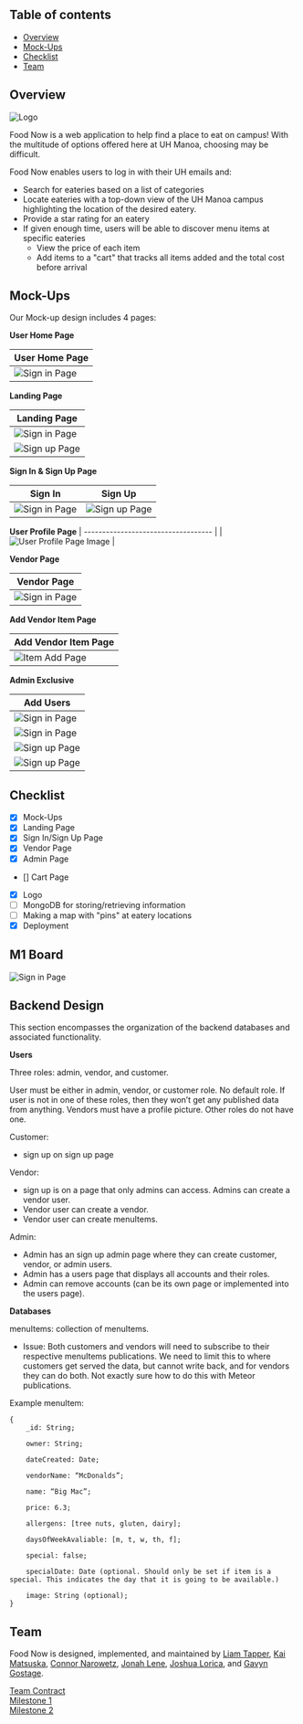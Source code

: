 ## Table of contents

* [Overview](#overview)
* [Mock-Ups](#mock-ups)
* [Checklist](#checklist)
* [Team](#team)

## Overview

![Logo](/PDF-Folder/Food_Now_Logo_1.png)

Food Now is a web application to help find a place to eat on campus! With the multitude of options offered here at UH Manoa, choosing may be difficult. 

Food Now enables users to log in with their UH emails and:
* Search for eateries based on a list of categories
* Locate eateries with a top-down view of the UH Manoa campus highlighting the location of the desired eatery.
* Provide a star rating for an eatery
* If given enough time, users will be able to discover menu items at specific eateries
  * View the price of each item
  * Add items to a "cart" that tracks all items added and the total cost before arrival


## Mock-Ups 

Our Mock-up design includes 4 pages: 

**User Home Page**

| User Home Page                                      | 
|-----------------------------------------------------|
| ![Sign in Page](/PDF-Folder/UserHomePage.png) | 

**Landing Page**

| Landing Page | 
| ----------------------------------- |
| ![Sign in Page](/PDF-Folder/LandingPage1.png) |
| ![Sign up Page](/PDF-Folder/LandingPage2.png) |

**Sign In & Sign Up Page**

| Sign In                             | Sign Up                             |
| ----------------------------------- | ----------------------------------- |
| ![Sign in Page](/PDF-Folder/SignIn-mockup.png)  | ![Sign up Page](/PDF-Folder/SignUp-mockup.png)  |

**User Profile Page**
| ----------------------------------- |
| ![User Profile Page Image](/PDF-Folder/UserProfilePage.png)  |


**Vendor Page**

| Vendor Page | 
| ----------------------------------- |
| ![Sign in Page](/PDF-Folder/vendorpagemock.png)  | 

**Add Vendor Item Page**

| Add Vendor Item Page | 
| ----------------------------------- |
| ![Item Add Page](/PDF-Folder/AddStuffPageMockUp.JPG)  | 

**Admin Exclusive**

| Add Users | 
| ----------------------------------- |
| ![Sign in Page](/PDF-Folder/add-user.png)  | 
| ![Sign in Page](/PDF-Folder/add-customer.png)  |
| ![Sign up Page](/PDF-Folder/add-vendor.png)  |
| ![Sign up Page](/PDF-Folder/add-admin.png)  |

## Checklist
- [X] Mock-Ups
- [X]   Landing Page
- [X]   Sign In/Sign Up Page
- [X]   Vendor Page
- [X]   Admin Page
- []   Cart Page
- [X]   Logo
- [ ]   MongoDB for storing/retrieving information
- [ ]   Making a map with "pins" at eatery locations
- [X]   Deployment

## M1 Board

![Sign in Page](/PDF-Folder/m1new.png)

## Backend Design

This section encompasses the organization of the backend databases and associated functionality.

**Users**

Three roles: admin, vendor, and customer.

User must be either in admin, vendor, or customer role.
No default role. If user is not in one of these roles, then they won’t get any published data from anything.
Vendors must have a profile picture. Other roles do not have one.

Customer:
- sign up on sign up page

Vendor:
- sign up is on a page that only admins can access. Admins can create a vendor user.
- Vendor user can create a vendor.
- Vendor user can create menuItems.

Admin:
- Admin has an sign up admin page where they can create customer, vendor, or admin users.
- Admin has a users page that displays all accounts and their roles.
- Admin can remove accounts (can be its own page or implemented into the users page).


**Databases**

menuItems: collection of menuItems.
- Issue: Both customers and vendors will need to subscribe to their respective menuItems publications. We need to limit this to where customers get served the data, but cannot write back, and for vendors they can do both. Not exactly sure how to do this with Meteor publications.

Example menuItem:
```
{
	_id: String;

	owner: String;

	dateCreated: Date;

	vendorName: “McDonalds”;

	name: “Big Mac”;

	price: 6.3;

	allergens: [tree nuts, gluten, dairy];

	daysOfWeekAvaliable: [m, t, w, th, f];

	special: false;

	specialDate: Date (optional. Should only be set if item is a special. This indicates the day that it is going to be available.)

	image: String (optional);
}
```

## Team

Food Now is designed, implemented, and maintained by [Liam Tapper](https://github.com/tliam1), [Kai Matsuska](https://github.com/kairemUH), [Connor Narowetz](https://github.com/kairemUH), [Jonah Lene](https://github.com/jonahlene), [Joshua Lorica](https://github.com/loricaj), and [Gavyn Gostage](https://github.com/gavyngostage).

[Team Contract](https://github.com/food-now/food-now.github.io/blob/b8e72eb11ee5c67fb3f4d7d08c6871e3282a7ca7/PDF-Folder/Contract.pdf) 
<br>
[Milestone 1](https://github.com/orgs/food-now/projects/1)
<br>
[Milestone 2](https://github.com/orgs/food-now/projects/2)



